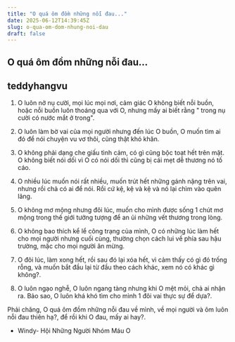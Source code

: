 ```yaml
---
title: "O quá ôm đồm những nỗi đau..."
date: 2025-06-12T14:39:45Z
slug: o-qua-om-dom-nhung-noi-dau
draft: false
---
```


## O quá ôm đồm những nỗi đau...

## teddyhangvu

1. O luôn nở nụ cười, mọi lúc mọi nơi, cảm giác O không biết nỗi buồn, hoặc nỗi buồn luôn thoáng qua với O, nhưng mấy ai biết rằng " trong nụ cười có nước mắt ở trong". 
 
2. O luôn làm bờ vai của mọi người nhưng đến lúc O buồn, O muốn tìm ai đó để nói chuyện vu vơ thôi, cũng thật khó khăn. 
 
3. O không phải dạng che giấu tình cảm, có gì cũng bộc toạt hết trên mặt. O không biết nói dối vì O có nói dối thì cũng bị cái mẹt dễ thương nó tố cáo. 
 
4. O nhiều lúc muốn nói rất nhiều, muốn trút hết những gánh nặng trên vai, nhưng rồi chả có ai để nói. Rồi cứ kệ, kệ và kệ và nó lại chìm vào quên lãng.
 
5. O không mơ mộng nhưng đôi lúc, muốn cho mình được sống 1 chút mơ mộng trong thế giới tưởng tượng để an ủi những vết thương trong lòng. 
 
6. O không bao thích kể lể công trạng của mình, O có những lúc làm hết cho mọi người nhưng cuối cùng, thường chọn cách lui về phía sau hậu trường, mặc cho mọi người ăn mừng. 
 
7. O đôi lúc, làm xong hết, rồi sau đó lại xóa hết, vì cảm thấy có gì đó trống rỗng, và muốn bắt đầu lại từ đầu theo cách khác, xem nó có khác gì không?. 
 
8. O luôn ngạo nghễ, O luôn ngang tàng nhưng khi O mệt mỏi, chả ai nhận ra. Bảo sao, O luôn khá khó tìm cho mình 1 đôi vai thực sự để dựa?. 
 
Phải chăng, O quá ôm đồm những nỗi đau về mình, về mọi người và ôm luôn nỗi đau thiên hạ?, để rồi khi O đau, mấy ai hay?. 
 
- Windy- 
Hội Những Người Nhóm Máu O